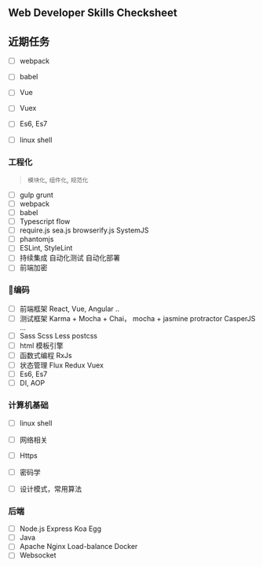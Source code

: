 ##  Web Developer Skills Checksheet

## 近期任务
- [ ] webpack
- [ ] babel
- [ ] Vue
- [ ] Vuex
- [ ] Es6, Es7
- [ ] linux shell



### 工程化
> `模块化`, `组件化`, `规范化`
- [ ] gulp grunt
- [ ] webpack
- [ ] babel
- [ ] Typescript flow
- [ ] require.js sea.js browserify.js SystemJS
- [ ] phantomjs
- [ ] ESLint, StyleLint
- [ ] 持续集成  自动化测试  自动化部署
- [ ] 前端加密
### 编码
- [ ] 前端框架 React, Vue, Angular ..
- [ ] 测试框架 Karma + Mocha + Chai， mocha + jasmine protractor CasperJS ...
- [ ] Sass Scss Less postcss
- [ ] html 模板引擎
- [ ] 函数式编程 RxJs
- [ ] 状态管理 Flux Redux Vuex
- [ ] Es6, Es7
- [ ] DI, AOP

### 计算机基础
- [ ] linux shell
- [ ] 网络相关
- [ ] Https
- [ ] 密码学
- [ ] 设计模式，常用算法


### 后端
- [ ] Node.js Express Koa Egg
- [ ] Java
- [ ] Apache Nginx Load-balance Docker
- [ ] Websocket